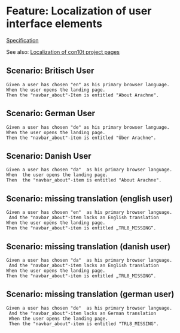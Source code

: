 # Feature: Localization of user interface elements

[Specification](../test/services_transl8_spec.js)

See also: [Localization of con10t project pages](feature_localization_con10t.md)

## Scenario: Britisch User

```gherkin
Given a user has chosen "en" as his primary browser language.
When the user opens the landing page.
Then the "navbar_about"-Item is entitled "About Arachne".
```

## Scenario: German User

```gherkin
Given a user has chosen "de" as his primary browser language.
When the user opens the landing page.
Then the "navbar_about"-item is entitled "Über Arachne".
```

## Scenario: Danish User

```gherkin
Given a user has chosen "da"  as his primary browser language.
When  the user opens the landing page.
Then  the "navbar_about"-item is entitled "About Arachne".
```

## Scenario: missing translation (english user)

```gherkin
Given a user has chosen "en"  as his primary browser language.
 And the "navbar_about"-item lacks an English translation
When the user opens the landing page.
Then the "navbar_about"-item is entitled „TRL8_MISSING“.
```

## Scenario: missing translation (danish user)

```gherkin
Given a user has chosen "da"  as his primary browser language.
 And the "navbar_about"-item lacks an English translation
When the user opens the landing page.
Then the "navbar_about"-item is entitled „TRL8_MISSING“.
```

## Scenario: missing translation (german user)

```gherkin
Given a user has chosen "de"  as his primary browser language.
 And the "navbar_about"-item lacks an German translation
 When the user opens the landing page.
 Then the "navbar_about"-item is entitled "TRL8_MISSING".
```




